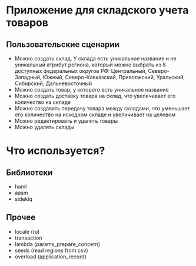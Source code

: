 # Приложение для складского учета товаров

## Пользовательские сценарии
* Можно создать склад. У склада есть уникальное название и не уникальный атрибут региона, который можно выбрать из 8 доступных федеральных округов РФ: Центральный, Северо-Западный, Южный, Северо-Кавказский, Приволжский, Уральский, Сибирский, Дальневосточный
* Можно создать товар, у которого есть уникальное название
* Можно создать доставку товара на склад, что увеличивает его количество на складе
* Можно создавать передачу товара между складами, что уменьшает его количество на исходном складе и увеличивает на целевом
* Можно редактировать и удалять товары
* Можно удалять склады

# Что используется?

## Библиотеки
* haml
* aasm
* sidekiq

## Прочее
* locale (ru)
* transaction
* lambda (params_prepare_concern)
* seeds (read regions from csv)
* overload (application_record)

